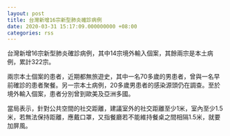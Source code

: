 ```yaml
---
layout: post
title: 台灣新增16宗新型肺炎確診病例
date: 2020-03-31 15:17:09.000000000 +08:00
categories: rss
---
```


台灣新增16宗新型肺炎確診病例，其中14宗境外輸入個案，其餘兩宗是本土病例，累計322宗。

兩宗本土個案的患者，近期都無旅遊史，其中一名70多歲的男患者，曾與一名早前確診的患者聚餐。另一宗本土病例，20多歲男患者的感染源頭仍在調查。至於境外輸入個案，患者分別曾到歐美及亞洲多國。

當局表示，針對公共空間的社交距離，建議室外的社交距離至少1米，室內至少1.5米，若無法保持距離，應戴口罩，又指餐廳若不能維持餐桌之間相隔1.5米，就要加屏風。
